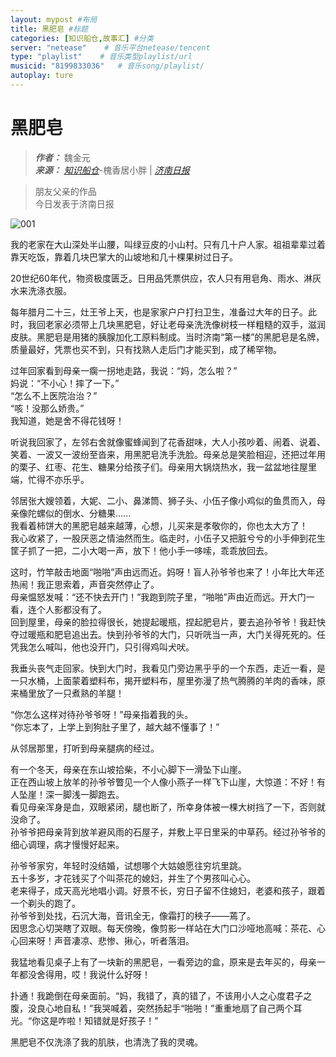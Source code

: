 ```yaml
---
layout: mypost #布局
title: 黑肥皂 #标题
categories: [知识船仓,故事汇] #分类
server: "netease"    # 音乐平台netease/tencent
type: "playlist"    # 音乐类型playlist/url
musicid: "8199833036"   # 音乐song/playlist/
autoplay: ture
---
```


# 黑肥皂

> ***作者：*** 魏金元   
> ***来源：*** *[知识船仓](https://ifree8.com)*-槐香居小胖 | *[济南日报](https://www.sohu.com/a/559421114_261880)*  


> 朋友父亲的作品  
> 今日发表于济南日报


![001](https://jsd.cdn.zzko.cn/gh/DoraemonBBX/picx-images-hosting@master/20231119/001.jpg)

我的老家在大山深处半山腰，叫绿豆皮的小山村。只有几十户人家。祖祖辈辈过着靠天吃饭，靠着几块巴掌大的山坡地和几十棵果树过日子。  

20世纪60年代，物资极度匮乏。日用品凭票供应，农人只有用皂角、雨水、淋灰水来洗涤衣服。  

每年腊月二十三，灶王爷上天，也是家家户户打扫卫生，准备过大年的日子。此时，我回老家必须带上几块黑肥皂，好让老母亲洗洗像树枝一样粗糙的双手，滋润皮肤。黑肥皂是用猪的胰腺加化工原料制成。当时济南“第一楼”的黑肥皂是名牌，质量最好，凭票也买不到，只有找熟人走后门才能买到，成了稀罕物。

过年回家看到母亲一瘸一拐地走路，我说：“妈，怎么啦？”   
妈说：“不小心！摔了一下。”   
“怎么不上医院治治？”   
“咳！没那么娇贵。”   
我知道，她是舍不得花钱呀！

听说我回家了，左邻右舍就像蜜蜂闻到了花香甜味，大人小孩吵着、闹着、说着、笑着、一波又一波纷至沓来，用黑肥皂洗手洗脸。母亲总是笑脸相迎，还把过年用的栗子、红枣、花生、糖果分给孩子们。母亲用大锅烧热水，我一盆盆地往屋里端，忙得不亦乐乎。

邻居张大嫂领着，大妮、二小、鼻涕筒、狮子头、小伍子像小鸡似的鱼贯而入，母亲像陀螺似的倒水、分糖果......   
我看着柿饼大的黑肥皂越来越薄，心想，儿买来是孝敬你的，你也太大方了！   
我心收紧了，一股厌恶之情油然而生。临走时，小伍子又把脏兮兮的小手伸到花生筐子抓了一把，二小大喝一声，放下！他小手一哆嗦，乖乖放回去。

这时，竹竿敲击地面“啪啪”声由远而近。妈呀！盲人孙爷爷也来了！小年比大年还热闹！我正思索着，声音突然停止了。   
母亲愠怒发喊：“还不快去开门！”我跑到院子里，“啪啪”声由近而远。开大门一看，连个人影都没有了。   
回到屋里，母亲的脸拉得很长，她提起暖瓶，捏起肥皂片，要去追孙爷爷！我赶快夺过暖瓶和肥皂追出去。快到孙爷爷的大门，只听咣当一声，大门关得死死的。任凭我怎么喊叫，他也没开门，只引得鸡叫犬吠。

我垂头丧气走回家。快到大门时，我看见门旁边黑乎乎的一个东西，走近一看，是一只水桶，上面蒙着塑料布，揭开塑料布，屋里弥漫了热气腾腾的羊肉的香味，原来桶里放了一只煮熟的羊腿！  

“你怎么这样对待孙爷爷呀！”母亲指着我的头。  
“你忘本了，上学上到狗肚子里了，越大越不懂事了！”  

从邻居那里，打听到母亲腿病的经过。  

有一个冬天，母亲在东山坡拾柴，不小心脚下一滑坠下山崖。  
正在西山坡上放羊的孙爷爷瞥见一个人像小燕子一样飞下山崖，大惊道：不好！有人坠崖！深一脚浅一脚跑去。  
看见母亲浑身是血，双眼紧闭，腿也断了，所幸身体被一棵大树挡了一下，否则就没命了。  
孙爷爷把母亲背到放羊避风雨的石屋子，并敷上平日里采的中草药。经过孙爷爷的细心调理，病才慢慢好起来。  

孙爷爷家穷，年轻时没结婚，试想哪个大姑娘愿往穷坑里跳。  
五十多岁，才花钱买了个叫茶花的媳妇，并生了个男孩叫心心。   
老来得子，成天高光地唱小调。好景不长，穷日子留不住媳妇，老婆和孩子，跟着一个剃头的跑了。  
孙爷爷到处找，石沉大海，音讯全无，像霜打的秧子——蔫了。   
因思念心切哭瞎了双眼。每天傍晚，像剪影一样站在大门口沙哑地高喊：茶花、心心回来呀！声音凄凉、悲惨、揪心，听者落泪。

我猛地看见桌子上有了一块新的黑肥皂，一看旁边的盒，原来是去年买的，母亲一年都没舍得用，哎！我说什么好呀！

扑通！我跪倒在母亲面前。“妈，我错了，真的错了，不该用小人之心度君子之腹，没良心地自私！”我哭喊着，突然扬起手“啪啪！”重重地扇了自己两个耳光。“你这是咋啦！知错就是好孩子！”

黑肥皂不仅洗涤了我的肌肤，也清洗了我的灵魂。
